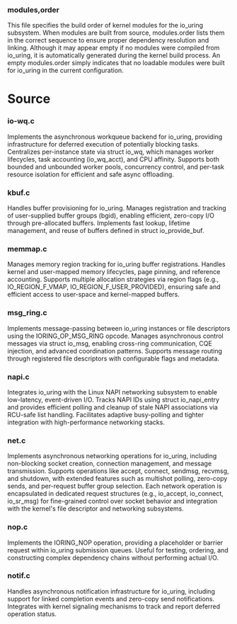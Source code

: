 ### modules,order
This file specifies the build order of kernel modules for the io_uring subsystem. When modules are built from source, modules.order lists them in the correct sequence to ensure proper dependency resolution and linking. Although it may appear empty if no modules were compiled from io_uring, it is automatically generated during the kernel build process. An empty modules.order simply indicates that no loadable modules were built for io_uring in the current configuration.

# Source
### io-wq.c
Implements the asynchronous workqueue backend for io_uring, providing infrastructure for deferred execution of potentially blocking tasks. Centralizes per-instance state via struct io_wq, which manages worker lifecycles, task accounting (io_wq_acct), and CPU affinity. Supports both bounded and unbounded worker pools, concurrency control, and per-task resource isolation for efficient and safe async offloading.

### kbuf.c
Handles buffer provisioning for io_uring. Manages registration and tracking of user-supplied buffer groups (bgid), enabling efficient, zero-copy I/O through pre-allocated buffers. Implements fast lookup, lifetime management, and reuse of buffers defined in struct io_provide_buf.

### memmap.c
Manages memory region tracking for io_uring buffer registrations. Handles kernel and user-mapped memory lifecycles, page pinning, and reference accounting. Supports multiple allocation strategies via region flags (e.g., IO_REGION_F_VMAP, IO_REGION_F_USER_PROVIDED), ensuring safe and efficient access to user-space and kernel-mapped buffers.

### msg_ring.c
Implements message-passing between io_uring instances or file descriptors using the IORING_OP_MSG_RING opcode. Manages asynchronous control messages via struct io_msg, enabling cross-ring communication, CQE injection, and advanced coordination patterns. Supports message routing through registered file descriptors with configurable flags and metadata.

### napi.c  
Integrates io_uring with the Linux NAPI networking subsystem to enable low-latency, event-driven I/O. Tracks NAPI IDs using struct io_napi_entry and provides efficient polling and cleanup of stale NAPI associations via RCU-safe list handling. Facilitates adaptive busy-polling and tighter integration with high-performance networking stacks.

### net.c
Implements asynchronous networking operations for io_uring, including non-blocking socket creation, connection management, and message transmission. Supports operations like accept, connect, sendmsg, recvmsg, and shutdown, with extended features such as multishot polling, zero-copy sends, and per-request buffer group selection. Each network operation is encapsulated in dedicated request structures (e.g., io_accept, io_connect, io_sr_msg) for fine-grained control over socket behavior and integration with the kernel's file descriptor and networking subsystems.  

### nop.c 
Implements the IORING_NOP operation, providing a placeholder or barrier request within io_uring submission queues. Useful for testing, ordering, and constructing complex dependency chains without performing actual I/O.

### notif.c 
Handles asynchronous notification infrastructure for io_uring, including support for linked completion events and zero-copy send notifications. Integrates with kernel signaling mechanisms to track and report deferred operation status.